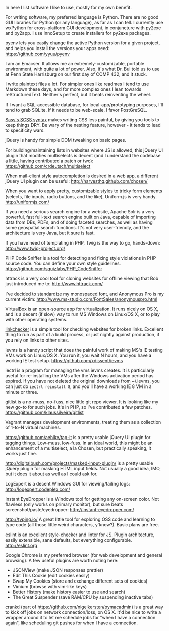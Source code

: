 In here I list software I like to use, mostly for my own benefit.


For writing software, my preferred language is Python. There are no good GUI
libraries for Python (or any language), as far as I can tell. I currently use
wxPython for cross-platform GUI development, in conjuncture with py2exe and
py2app. I use InnoSetup to create installers for py2exe packages.


pyenv lets you easily change the active Python version for a given project, and
helps you install the versions your apps need:
https://github.com/yyuu/pyenv


I am an Emacser. It allows me an extremely-customizable, portable environment,
with quite a lot of power. Also, it's what Dr. Bui told us to use at Penn
State Harrisburg on our first day of COMP 432, and it stuck.


I write plaintext files a lot. For simpler ones like readmes I tend to use
Markdown these days, and for more complex ones I lean towards reStructuredText.
Neither's perfect, but it beats reinventing the wheel.


If I want a SQL-accessible database, for local-app/prototyping purposes,
I'll tend to grab SQLite. If it needs to be web-scale, I favor PostGreSQL.


[Sass's SCSS syntax](http://sass-lang.com/) makes writing CSS less painful, by
giving you tools to keep things DRY. Be wary of the nesting feature, however -
it tends to lead to specificity wars.


jQuery is handy for simple DOM tweaking on basic pages.


For building/maintaining lists in websites where JS is allowed, this jQuery UI
plugin that modifies multiselects is decent (and I understand the codebase a
little, having contributed a patch or two):
https://github.com/crdeutsch/multiselect


When mail-client style autocompletion is desired in a web app, a different
jQuery UI plugin can be useful:
http://harvesthq.github.com/chosen/


When you want to apply pretty, customizable styles to tricky form elements
(selects, file inputs, radio buttons, and the like), Uniform.js is very handy.
http://uniformjs.com/


If you need a serious search engine for a website, Apache Solr is a very
powerful, fast full-text search engine built on Java, capable of importing
data from DBs, PDFs, and of doing faceted searches, as well as having some
geospatial search functions. It's not very user-friendly, and the architecture
is very Java, but it sure is fast.


If you have need of templating in PHP, Twig is the way to go, hands-down:
http://www.twig-project.org/


PHP Code Sniffer is a tool for detecting and fixing style violations in PHP
source code. You can define your own style guidelines.
https://github.com/squizlabs/PHP_CodeSniffer


httrack is a very cool tool for cloning websites for offline viewing that Bob
just introduced me to: http://www.httrack.com/


I've decided to standardize my monospaced font, and Anonymous Pro is my
current victim: http://www.ms-studio.com/FontSales/anonymouspro.html


VirtualBox is an open-source app for virtualization. It runs nicely on OS X,
and is a decent (if slow) way to run MS Windows on Linux/OS X, or to play with
other operating systems.


[linkchecker](http://wummel.github.io/linkchecker/) is a simple tool for
checking websites for broken links. Excellent thing to run as part of a build
process, or just nightly against production, if you rely on links to other sites.


ievms is a handy script that does the painful work of making MS's IE testing
VMs work on Linux/OS X. You run it, you wait N hours, and you have a working
IE test setup. https://github.com/xdissent/ievms


iectrl is a program for managing the vms ievms creates. It is particularly
useful for re-installing the VMs after the Windows activation period has
expired. If you have not deleted the original downloads from ~/.ievms, you can
just do `iectrl reinstall 8`, and you'll have a working IE 8 VM in a minute or
three.


gitlist is a no-muss, no-fuss, nice little git repo viewer. It is looking like
my new go-to for such jobs. It's in PHP, so I've contributed a few patches.
https://github.com/klaussilveira/gitlist


Vagrant manages development environments, treating them as a collection of
1-to-N virtual machines.


https://github.com/aehlke/tag-it is a pretty usable jQuery UI plugin for
tagging things. Low-muss, low-fuss. In an ideal world, this might be an
enhancement of a multiselect, a la Chosen, but practically speaking, it works
just fine.


http://digitalbush.com/projects/masked-input-plugin/ is a pretty usable jQuery
plugin for masking HTML input fields. Not usually a good idea, IMO, but it
does it about as well as I could ask for.


LogExpert is a decent Windows GUI for viewing/tailing logs:
http://logexpert.codeplex.com/


Instant EyeDropper is a Windows tool for getting any on-screen color. Not
flawless (only works on primary monitor), but sure beats
screenshot/paste/eyedropper: http://instant-eyedropper.com/


http://typing.io/ A great little tool for exploring OSS code and learning to
type code (all those little weird characters, y'know?). Basic plans are free.


eslint is an excellent style-checker and linter for JS. Plugin architecture,
easily extensible, sane defaults, but everything configurable. http://eslint.org


Google Chrome is my preferred browser (for web development and general
browsing). A few useful plugins are worth noting here:
  * JSONView (make JSON responses prettier)
  * Edit This Cookie (edit cookies easily)
  * Swap My Cookies (store and exchange different sets of cookies)
  * Vimium (browse with vim-like keys)
  * Better History (make history easier to use and search)
  * The Great Suspender (save RAM/CPU by suspending inactive tabs)


crankd (part of https://github.com/nigelkersten/pymacadmin) is a great way to
kick off jobs on network connection/loss, on OS X. It'd be nice to write a
wrapper around it to let me schedule jobs for "when I have a connection again",
like scheduling git pushes for when I have a connection.
